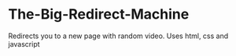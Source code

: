 # The-Big-Redirect-Machine
Redirects you to a new page with random video. Uses html, css and javascript
